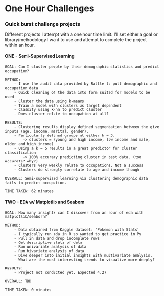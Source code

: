 # One Hour Challenges
### Quick burst challenge projects
Different projects I attempt with a one hour time limit. I'll set either a goal or library/methodology I want to use and attempt to complete the project within an hour.


#### ONE - Semi-Supervised Learning
```
GOAL: Can I cluster people by their demographic statistics and predict occupation?

METHOD: 
	- I use the audit data provided by Rattle to pull demographic and occupation data
	- Quick cleaning of the data into form suited for models to be used
	- Cluster the data using k-means 
	- Train a model with clusters as target dependent
	- Classify using k-nn to predict cluster
	- Does cluster relate to occupation at all?
	
RESULTS: 
	- Clustering results display defined segmentation between the give inputs (age, income, marital, gender).
	- Particularly defined groups at either k = 3.
		-> clusters = (young and high income, low income and male, older and high income)
	- Using a k = 5 results in a great predictor for cluster classification
		-> 100% accuracy predicting cluster in test data. (too accurate? why?)
	- Clusters very weakly relate to occupations. Not a success
	- Clusters do strongly correlate to age and income though 

OVERALL: Semi-supervised learning via clustering demographic data fails to predict occupation.

TIME TAKEN: 62 minutes
```


#### TWO - EDA w/ Matplotlib and Seaborn
```
GOAL: How many insights can I discover from an hour of eda with matplotlib/seaborn?

METHOD: 
	- Data obtained from Kaggle dataset: 'Pokemon with Stats'
	- I typically run eda in R so wanted to get practice in Py
	- Pull in data and drop incomplete rows
	- Get descriptive stats of data
	- Run univariate analysis of data
	- Run bivariate analysis of data
	- Dive deeper into initial insights with multivariate analysis.
	- What are the most interesting trends to visualize more deeply?
	
RESULTS: 
	- Project not conducted yet. Expected 4.27

OVERALL: TBD

TIME TAKEN: 0 minutes
```
